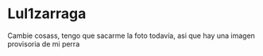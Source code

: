 # Lul1zarraga
Cambie cosass, tengo que sacarme la foto todavía, asi que hay una imagen provisoria de mi perra
